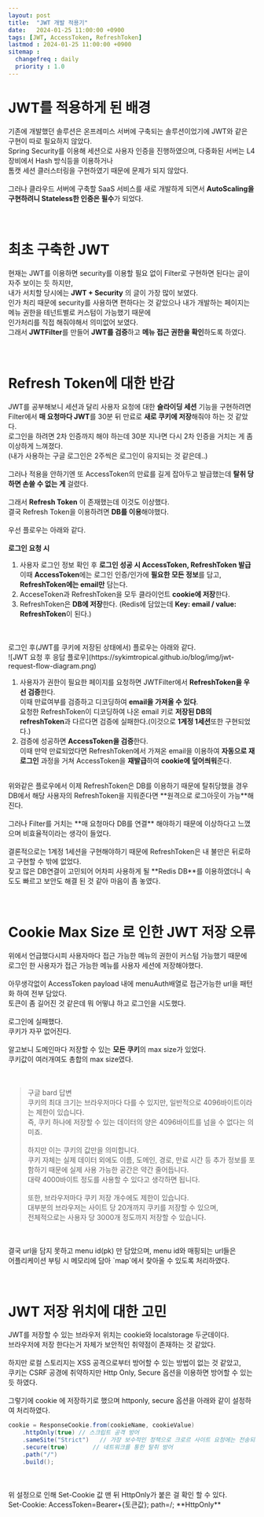 ```yaml
---
layout: post
title:  "JWT 개발 적용기"
date:   2024-01-25 11:00:00 +0900
tags: [JWT, AccessToken, RefreshToken]
lastmod : 2024-01-25 11:00:00 +0900
sitemap :
  changefreq : daily
  priority : 1.0
---
```


# JWT를 적용하게 된 배경
기존에 개발했던 솔루션은 온프레미스 서버에 구축되는 솔루션이었기에 JWT와 같은 구현이 따로 필요하지 않았다.<br>
Spring Security를 이용해 세션으로 사용자 인증을 진행하였으며, 다중화된 서버는 L4장비에서 Hash 방식등을 이용하거나<br>
톰캣 세션 클러스터링을 구현하였기 때문에 문제가 되지 않았다.<br>
<br>
그러나 클라우드 서버에 구축할 SaaS 서비스를 새로 개발하게 되면서 **AutoScaling을 구현하려니 Stateless한 인증은 필수**가 되었다.<br>
<br>
<br>

# 최초 구축한 JWT
현재는 JWT를 이용하면 security를 이용할 필요 없이 Filter로 구현하면 된다는 글이 자주 보이는 듯 하지만,<br>
내가 서치할 당시에는 **JWT + Security** 의 글이 가장 많이 보였다.<br>
인가 처리 때문에 security를 사용하면 편하다는 것 같았으나 내가 개발하는 페이지는 메뉴 권한을 테넌트별로 커스텀이 가능했기 때문에<br>
인가처리를 직접 해줘야해서 의미없어 보였다.<br>
그래서 **JWTFilter**를 만들어 **JWT를 검증**하고 **메뉴 접근 권한을 확인**하도록  하였다.<br>
<br>
<br>

# Refresh Token에 대한 반감
JWT를 공부해보니 세션과 달리 사용자 요청에 대한 **슬라이딩 세션** 기능을 구현하려면<br>
Filter에서 **매 요청마다 JWT**를 30분 뒤 만료로 **새로 쿠키에 저장**해줘야 하는 것 같았다.<br>
로그인을 하려면 2차 인증까지 해야 하는데 30분 지나면 다시 2차 인증을 거치는 게 좀 이상하게 느껴졌다.<br>
(내가 사용하는 구글 로그인은 2주씩은 로그인이 유지되는 것 같은데..)<br>
<br>
그러나 적용을 안하기엔 또 AccessToken의 만료를 길게 잡아두고 발급했는데 **탈취 당하면 손쓸 수 없는 게** 걸렸다.<br>
<br>
그래서 **Refresh Token** 이 존재했는데 이것도 이상했다.<br>
결국 Refresh Token을 이용하려면 **DB를 이용**해야했다.<br>
<br>
우선 플로우는 아래와 같다.<br>
<br>
**로그인 요청 시**
1. 사용자 로그인 정보 확인 후 **로그인 성공 시 AccessToken, RefreshToken 발급** <br>이때 **AccessToken**에는 로그인 인증/인가에 **필요한 모든 정보**를 담고, **RefreshToken에는 email만** 담는다.
2. AcceseToken과 RefreshToken을 모두 클라이언트 **cookie에 저장**한다.
3. RefreshToken은 **DB에 저장**한다. (Redis에 담았는데 **Key: email / value: RefreshToken**이 된다.)

<br>
<br>
로그인 후(JWT를 쿠키에 저장된 상태에서) 플로우는 아래와 같다.<br>
![JWT 요청 후 응답 플로우](https://sykimtropical.github.io/blog/img/jwt-request-flow-diagram.png)

<br>

1. 사용자가 권한이 필요한 페이지를 요청하면 JWTFilter에서 **RefreshToken을 우선 검증**한다.<br>이때 만료여부를 검증하고 디코딩하여 **email을 가져올 수 있다**.<br>요청한 RefreshToken이 디코딩하여 나온 email 키로 **저장된 DB의 refreshToken**과 다르다면 검증에 실패한다.(이것으로 **1계정 1세션**또한 구현되었다.)
2. 검증에 성공하면 **AccessToken을 검증**한다.<br>이때 만약 만료되었다면 RefreshToken에서 가져온 email을 이용하여 **자동으로 재로그인** 과정을 거쳐 AccessToken을 **재발급**하여 **cookie에 덮어씌워**준다.

<br>
위와같은 플로우에서 이제 RefreshToken은 DB를 이용하기 때문에 탈취당했을 경우<br>
DB에서 해당 사용자의 RefreshToken을 지워준다면 **원격으로 로그아웃이 가능**해진다.<br>
<br>
그러나 Filter를 거치는 **매 요청마다 DB를 연결** 해야하기 때문에 이상하다고 느꼈으며 비효율적이라는 생각이 들었다.<br>
<br>
결론적으로는 1계정 1세션을 구현해야하기 때문에 RefreshToken은 내 불만은 뒤로하고 구현할 수 밖에 없었다.<br>
잦고 많은 DB연결이 고민되어 어차피 사용하게 될 **Redis DB**를 이용하였더니 속도도 빠르고 보안도 해결 된 것 같아 마음이 좀 놓였다.<br>
<br>
<br>

# Cookie Max Size 로 인한 JWT 저장 오류
위에서 언급했다시피 사용자마다 접근 가능한 메뉴의 권한이 커스텀 가능했기 때문에<br>
로그인 한 사용자가 접근 가능한 메뉴를 사용자 세션에 저장해야했다.<br>
<br>
아무생각없이 AccessToken payload 내에 menuAuth배열로 접근가능한 url을 패턴화 하여 전부 담았다.<br>
토큰이 좀 길어진 것 같은데 뭐 어떻냐 하고 로그인을 시도했다.<br>
<br>
로그인에 실패했다.<br>
쿠키가 자꾸 없어진다.<br>
<br>
알고보니 도메인마다 저장할 수 있는 **모든 쿠키**의 max size가 있었다.<br>
쿠키값이 여러개여도 총합의 max size였다.<br>
<br>
<br>
>구글 bard 답변<br>
>	쿠키의 최대 크기는 브라우저마다 다를 수 있지만, 일반적으로 4096바이트이라는 제한이 있습니다.<br>
>	즉, 쿠키 하나에 저장할 수 있는 데이터의 양은 4096바이트를 넘을 수 없다는 의미죠.<br>
>	<br>하지만 이는 쿠키의 값만을 의미합니다.<br>
>	쿠키 자체는 실제 데이터 외에도 이름, 도메인, 경로, 만료 시간 등 추가 정보를 포함하기 때문에 실제 사용 가능한 공간은 약간 줄어듭니다.<br>
>	대략 4000바이트 정도를 사용할 수 있다고 생각하면 됩니다.<br>
>	<br>또한, 브라우저마다 쿠키 저장 개수에도 제한이 있습니다.<br>
>	대부분의 브라우저는 사이트 당 20개까지 쿠키를 저장할 수 있으며,<br>
>	전체적으로는 사용자 당 3000개 정도까지 저장할 수 있습니다.<br>

<br>
<br>
결국 url을 담지 못하고 menu id(pk) 만 담았으며, menu id와 매핑되는 url들은<br>
어플리케이션 부팅 시 메모리에 담아 `map`에서 찾아올 수 있도록 처리하였다.<br>
<br>
<br>

# JWT 저장 위치에 대한 고민
JWT를 저장할 수 있는 브라우저 위치는 cookie와 localstorage 두군데이다.<br>
브라우저에 저장 한다는거 자체가 보안적인 취약점이 존재하는 것 같았다.<br>
<br>
하지만 로컬 스토리지는 XSS 공격으로부터 방어할 수 있는 방법이 없는 것 같았고,<br>
쿠키는 CSRF 공경에 취약하지만 Http Only, Secure 옵션을 이용하면 방어할 수 있는 듯 하였다.<br>
<br>
그렇기에 cookie 에 저장하기로 했으며 httponly, secure 옵션을 아래와 같이 설정하여 처리하였다.<br>
```java
cookie = ResponseCookie.from(cookieName, cookieValue)
    .httpOnly(true) // 스크립트 공격 방어
    .sameSite("Strict")   // 가장 보수적인 정책으로 크로르 사이트 요청에는 전송되지 않도록 처리
    .secure(true)       // 네트워크를 통한 탈취 방어
    .path("/")
    .build();
```

<br>
<br>
위 설정으로 인해 Set-Cookie 값 맨 뒤 HttpOnly가 붙은 걸 확인 할 수 있다.<br>
Set-Cookie: AccessToken=Bearer+{토큰값}; path=/; **HttpOnly**

